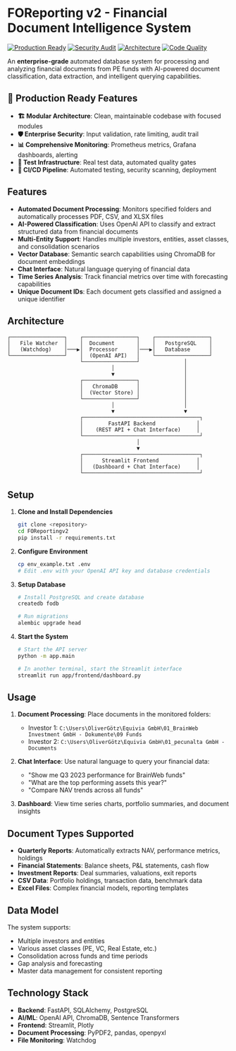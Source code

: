 # FOReporting v2 - Financial Document Intelligence System

[![Production Ready](https://img.shields.io/badge/Status-Production%20Ready-brightgreen)](docs/PROJECT_STATUS.md)
[![Security Audit](https://img.shields.io/badge/Security-Audited-blue)](docs/SECURITY_AUDIT.md)
[![Architecture](https://img.shields.io/badge/Architecture-Modular-orange)](docs/IMPLEMENTATION_GUIDE.md)
[![Code Quality](https://img.shields.io/badge/Code%20Quality-Excellent-success)](#code-quality)

An **enterprise-grade** automated database system for processing and analyzing financial documents from PE funds with AI-powered document classification, data extraction, and intelligent querying capabilities.

## 🚀 **Production Ready Features**

- **🏗️ Modular Architecture**: Clean, maintainable codebase with focused modules
- **🛡️ Enterprise Security**: Input validation, rate limiting, audit trail
- **📊 Comprehensive Monitoring**: Prometheus metrics, Grafana dashboards, alerting
- **🧪 Test Infrastructure**: Real test data, automated quality gates
- **🔄 CI/CD Pipeline**: Automated testing, security scanning, deployment

## Features

- **Automated Document Processing**: Monitors specified folders and automatically processes PDF, CSV, and XLSX files
- **AI-Powered Classification**: Uses OpenAI API to classify and extract structured data from financial documents
- **Multi-Entity Support**: Handles multiple investors, entities, asset classes, and consolidation scenarios
- **Vector Database**: Semantic search capabilities using ChromaDB for document embeddings
- **Chat Interface**: Natural language querying of financial data
- **Time Series Analysis**: Track financial metrics over time with forecasting capabilities
- **Unique Document IDs**: Each document gets classified and assigned a unique identifier

## Architecture

```
┌─────────────────┐    ┌─────────────────┐    ┌─────────────────┐
│   File Watcher  │    │  Document       │    │   PostgreSQL    │
│   (Watchdog)    │───▶│  Processor      │───▶│   Database      │
└─────────────────┘    │  (OpenAI API)   │    └─────────────────┘
                       └─────────────────┘              │
                                 │                      │
                                 ▼                      │
                       ┌─────────────────┐              │
                       │   ChromaDB      │              │
                       │  (Vector Store) │              │
                       └─────────────────┘              │
                                 │                      │
                                 ▼                      ▼
                       ┌─────────────────────────────────────┐
                       │        FastAPI Backend             │
                       │    (REST API + Chat Interface)     │
                       └─────────────────────────────────────┘
                                         │
                                         ▼
                       ┌─────────────────────────────────────┐
                       │      Streamlit Frontend            │
                       │   (Dashboard + Chat Interface)     │
                       └─────────────────────────────────────┘
```

## Setup

1. **Clone and Install Dependencies**
   ```bash
   git clone <repository>
   cd FOReportingv2
   pip install -r requirements.txt
   ```

2. **Configure Environment**
   ```bash
   cp env_example.txt .env
   # Edit .env with your OpenAI API key and database credentials
   ```

3. **Setup Database**
   ```bash
   # Install PostgreSQL and create database
   createdb fodb
   
   # Run migrations
   alembic upgrade head
   ```

4. **Start the System**
   ```bash
   # Start the API server
   python -m app.main
   
   # In another terminal, start the Streamlit interface
   streamlit run app/frontend/dashboard.py
   ```

## Usage

1. **Document Processing**: Place documents in the monitored folders:
   - Investor 1: `C:\Users\OliverGötz\Equivia GmbH\01_BrainWeb Investment GmbH - Dokumente\09 Funds`
   - Investor 2: `C:\Users\OliverGötz\Equivia GmbH\01_pecunalta GmbH - Documents`

2. **Chat Interface**: Use natural language to query your financial data:
   - "Show me Q3 2023 performance for BrainWeb funds"
   - "What are the top performing assets this year?"
   - "Compare NAV trends across all funds"

3. **Dashboard**: View time series charts, portfolio summaries, and document insights

## Document Types Supported

- **Quarterly Reports**: Automatically extracts NAV, performance metrics, holdings
- **Financial Statements**: Balance sheets, P&L statements, cash flow
- **Investment Reports**: Deal summaries, valuations, exit reports
- **CSV Data**: Portfolio holdings, transaction data, benchmark data
- **Excel Files**: Complex financial models, reporting templates

## Data Model

The system supports:
- Multiple investors and entities
- Various asset classes (PE, VC, Real Estate, etc.)
- Consolidation across funds and time periods
- Gap analysis and forecasting
- Master data management for consistent reporting

## Technology Stack

- **Backend**: FastAPI, SQLAlchemy, PostgreSQL
- **AI/ML**: OpenAI API, ChromaDB, Sentence Transformers
- **Frontend**: Streamlit, Plotly
- **Document Processing**: PyPDF2, pandas, openpyxl
- **File Monitoring**: Watchdog